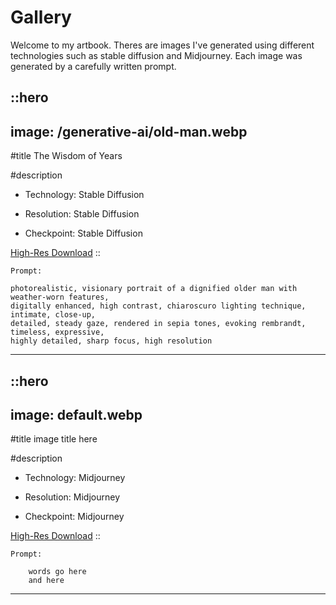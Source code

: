 # Gallery

Welcome to my artbook. Theres are images I've generated using different technologies such as stable diffusion and Midjourney. Each image was generated by a carefully written prompt.

::hero
---
image: /generative-ai/old-man.webp
---

#title
The Wisdom of Years

#description
- Technology:
Stable Diffusion

- Resolution:
Stable Diffusion

- Checkpoint:
Stable Diffusion

[High-Res Download](https://)
::

```
Prompt: 

photorealistic, visionary portrait of a dignified older man with weather-worn features, 
digitally enhanced, high contrast, chiaroscuro lighting technique, intimate, close-up, 
detailed, steady gaze, rendered in sepia tones, evoking rembrandt, timeless, expressive, 
highly detailed, sharp focus, high resolution
```

---

::hero
---
image: default.webp
---

#title
image title here

#description
- Technology:
Midjourney

- Resolution:
Midjourney

- Checkpoint:
Midjourney

[High-Res Download](https://)
::

```
Prompt: 

    words go here
    and here

```
---
